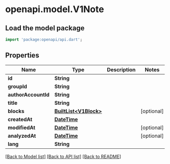 # openapi.model.V1Note

## Load the model package
```dart
import 'package:openapi/api.dart';
```

## Properties
Name | Type | Description | Notes
------------ | ------------- | ------------- | -------------
**id** | **String** |  | 
**groupId** | **String** |  | 
**authorAccountId** | **String** |  | 
**title** | **String** |  | 
**blocks** | [**BuiltList&lt;V1Block&gt;**](V1Block.md) |  | [optional] 
**createdAt** | [**DateTime**](DateTime.md) |  | 
**modifiedAt** | [**DateTime**](DateTime.md) |  | [optional] 
**analyzedAt** | [**DateTime**](DateTime.md) |  | [optional] 
**lang** | **String** |  | 

[[Back to Model list]](../README.md#documentation-for-models) [[Back to API list]](../README.md#documentation-for-api-endpoints) [[Back to README]](../README.md)


